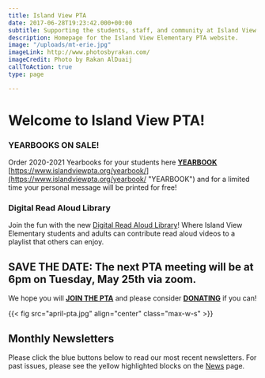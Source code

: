 ```yaml
---
title: Island View PTA
date: 2017-06-28T19:23:42.000+00:00
subtitle: Supporting the students, staff, and community at Island View Elementary.
description: Homepage for the Island View Elementary PTA website.
image: "/uploads/mt-erie.jpg"
imageLink: http://www.photosbyrakan.com/
imageCredit: Photo by Rakan AlDuaij
callToAction: true
type: page

---
```

# Welcome to Island View PTA!

### YEARBOOKS ON SALE!

Order 2020-2021 Yearbooks for your students here    [**YEARBOOK**](https://www.islandviewpta.org/donate) [https://www.islandviewpta.org/yearbook/](https://www.islandviewpta.org/yearbook/ "YEARBOOK") and for a limited time your personal message will be printed for free!

### Digital Read Aloud Library

Join the fun with the new [Digital Read Aloud Library](/digital-read-aloud)! Where Island View Elementary students and adults can contribute read aloud videos to a playlist that others can enjoy.

## SAVE THE DATE:  The next PTA meeting will be at 6pm on Tuesday, May 25th via zoom.

We hope you will [**JOIN THE PTA**](https://www.islandviewpta.org/membership) and please consider [**DONATING**](https://www.islandviewpta.org/donate) if you can!

{{< fig src="april-pta.jpg" align="center" class="max-w-s" >}}

## Monthly Newsletters

Please click the blue buttons below to read our most recent newsletters.
For past issues, please see the yellow highlighted blocks on the [News](/news) page.